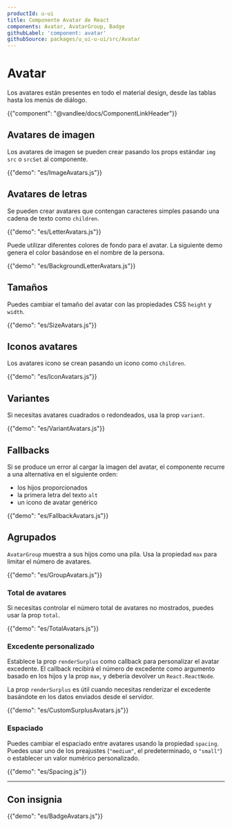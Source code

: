 ```yaml
---
productId: u-ui
title: Componente Avatar de React
components: Avatar, AvatarGroup, Badge
githubLabel: 'component: avatar'
githubSource: packages/u_ui-u-ui/src/Avatar
---
```


# Avatar

<p class="description">Los avatares están presentes en todo el material design, desde las tablas hasta los menús de diálogo.</p>

{{"component": "@vandlee/docs/ComponentLinkHeader"}}

## Avatares de imagen

Los avatares de imagen se pueden crear pasando los props estándar `img` `src` o `srcSet` al componente.

{{"demo": "es/ImageAvatars.js"}}

## Avatares de letras

Se pueden crear avatares que contengan caracteres simples pasando una cadena de texto como `children`.

{{"demo": "es/LetterAvatars.js"}}

Puede utilizar diferentes colores de fondo para el avatar.
La siguiente demo genera el color basándose en el nombre de la persona.

{{"demo": "es/BackgroundLetterAvatars.js"}}

## Tamaños

Puedes cambiar el tamaño del avatar con las propiedades CSS `height` y `width`.

{{"demo": "es/SizeAvatars.js"}}

## Iconos avatares

Los avatares icono se crean pasando un icono como `children`.

{{"demo": "es/IconAvatars.js"}}

## Variantes

Si necesitas avatares cuadrados o redondeados, usa la prop `variant`.

{{"demo": "es/VariantAvatars.js"}}

## Fallbacks

Si se produce un error al cargar la imagen del avatar, el componente recurre a una alternativa en el siguiente orden:

- los hijos proporcionados
- la primera letra del texto `alt`
- un icono de avatar genérico

{{"demo": "es/FallbackAvatars.js"}}

## Agrupados

`AvatarGroup` muestra a sus hijos como una pila. Usa la propiedad `max` para limitar el número de avatares.

{{"demo": "es/GroupAvatars.js"}}

### Total de avatares

Si necesitas controlar el número total de avatares no mostrados, puedes usar la prop `total`.

{{"demo": "es/TotalAvatars.js"}}

### Excedente personalizado

Establece la prop `renderSurplus` como callback para personalizar el avatar excedente. El callback recibirá el número de excedente como argumento basado en los hijos y la prop `max`, y debería devolver un `React.ReactNode`.

La prop `renderSurplus` es útil cuando necesitas renderizar el excedente basándote en los datos enviados desde el servidor.

{{"demo": "es/CustomSurplusAvatars.js"}}

### Espaciado

Puedes cambiar el espaciado entre avatares usando la propiedad `spacing`. Puedes usar uno de los preajustes (`"medium"`, el predeterminado, o `"small"`) o establecer un valor numérico personalizado.

{{"demo": "es/Spacing.js"}}

***

## Con insignia

{{"demo": "es/BadgeAvatars.js"}}